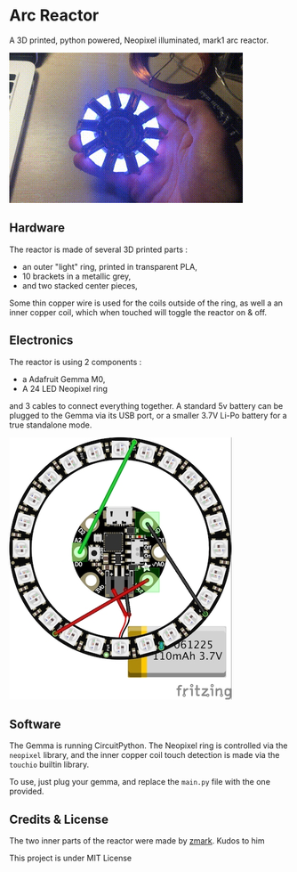 # Arc Reactor

A 3D printed, python powered, Neopixel illuminated, mark1 arc reactor.

![demo](arc.gif)

## Hardware

The reactor is made of several 3D printed parts :
- an outer "light" ring, printed in transparent PLA,
- 10 brackets in a metallic grey,
- and two stacked center pieces, 

Some thin copper wire is used for the coils outside of the ring, as well a an inner copper coil, which when touched will toggle the reactor on & off.

## Electronics

The reactor is using 2 components : 
- a Adafruit Gemma M0,
- A 24 LED Neopixel ring

and 3 cables to connect everything together. A standard 5v battery can be plugged to the Gemma via its USB port, or a smaller 3.7V Li-Po battery for a true standalone mode.

![schem](schem.jpg)

## Software

The Gemma is running CircuitPython.
The Neopixel ring is controlled via the `neopixel` library, and the inner copper coil touch detection is made via the `touchio` builtin library.

To use, just plug your gemma, and replace the `main.py` file with the one provided.

## Credits & License

The two inner parts of the reactor were made by [zmark](https://www.thingiverse.com/thing:2036876). Kudos to him

This project is under MIT License